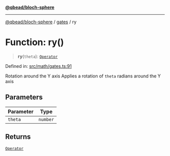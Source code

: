 [**@qbead/bloch-sphere**](../../../../index.md)

***

[@qbead/bloch-sphere](../../../../index.md) / [gates](../index.md) / ry

# Function: ry()

> **ry**(`theta`): [`Operator`](../../../../classes/Operator.md)

Defined in: [src/math/gates.ts:91](https://github.com/qbead/bloch-sphere/blob/81a59121ea27596e77408b4ed592f344f3dd0304/src/math/gates.ts#L91)

Rotation around the Y axis
Applies a rotation of `theta` radians around the Y axis

## Parameters

| Parameter | Type |
| ------ | ------ |
| `theta` | `number` |

## Returns

[`Operator`](../../../../classes/Operator.md)
